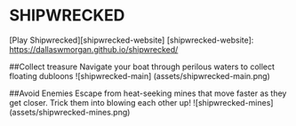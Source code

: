 # SHIPWRECKED

[Play Shipwrecked][shipwrecked-website]
[shipwrecked-website]: https://dallaswmorgan.github.io/shipwrecked/

##Collect treasure
Navigate your boat through perilous waters to collect floating dubloons
![shipwrecked-main] (assets/shipwrecked-main.png)

##Avoid Enemies
Escape from heat-seeking mines that move faster as they get closer. Trick them into blowing each other up!
![shipwrecked-mines] (assets/shipwrecked-mines.png)
